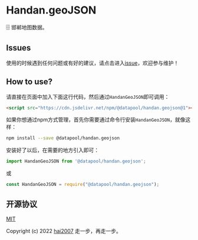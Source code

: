 # Handan.geoJSON
🗄️ 邯郸地图数据。

## Issues
使用的时候遇到任何问题或有好的建议，请点击进入[issue](https://github.com/hai2007/datapool/issues)，欢迎参与维护！

## How to use?

请直接在页面中加入下面这行代码，然后通过```HandanGeoJSON```即可调用：

```html
<script src="https://cdn.jsdelivr.net/npm/@datapool/handan.geojson@1"></script>
```

如果你想通过npm方式管理，首先你需要通过命令行安装``````HandanGeoJSON``````，就像这样：

```bash
npm install --save @datapool/handan.geojson
```

安装好了以后，在需要的地方引入即可：

```js
import HandanGeoJSON from '@datapool/handan.geojson';
```

或

```js
const HandanGeoJSON = require("@datapool/handan.geojson");
```

开源协议
---------------------------------------
[MIT](https://github.com/hai2007/datapool/blob/master/LICENSE)

Copyright (c) 2022 [hai2007](https://hai2007.gitee.io/sweethome/) 走一步，再走一步。
